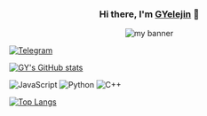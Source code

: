 <h3 align="center">
Hi there, I'm <a href="https:/gyelejin.cf" target="_blank" rel="noreferrer">GYelejin</a> 👋
</h3>
<p align="center">
<img src="https://user-images.githubusercontent.com/83309486/145721861-c579b83a-c817-4669-a8bf-49fca66a9ddc.png" alt="my banner">
</p>

[![Telegram](https://img.shields.io/badge/Telegram-2CA5E0?style=for-the-badge&logo=telegram&logoColor=white)](https://t.me/gyelejin)


[![GY's GitHub stats](https://github-readme-stats.vercel.app/api?username=GYelejin&theme=cobalt)](https://github.com/GYelejin)

![JavaScript](https://img.shields.io/badge/javascript-%23323330.svg?style=for-the-badge&logo=javascript&logoColor=%23F7DF1E)
![Python](https://img.shields.io/badge/python-3670A0?style=for-the-badge&logo=python&logoColor=ffdd54)
![C++](https://img.shields.io/badge/c++-%2300599C.svg?style=for-the-badge&logo=c%2B%2B&logoColor=white)

[![Top Langs](https://github-readme-stats.vercel.app/api/top-langs/?username=GYelejin&theme=cobalt)](https://github.com/GYelejin)
